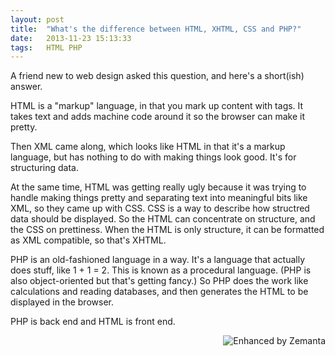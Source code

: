 ```yaml
---
layout: post
title:  "What's the difference between HTML, XHTML, CSS and PHP?"
date:   2013-11-23 15:13:33
tags:   HTML PHP
---
```


A friend new to web design asked this question, and here's a short(ish) answer.

HTML is a "markup" language, in that you mark up content with tags. It takes text and adds machine code around it so the browser can make it pretty.

Then XML came along, which looks like HTML in that it's a markup language, but has nothing to do with making things look good. It's for structuring data.

At the same time, HTML was getting really ugly because it was trying to handle making things pretty and separating text into meaningful bits like XML, so they came up with CSS. CSS is a way to describe how structred data should be displayed. So the HTML can concentrate on structure, and the CSS on prettiness. When the HTML is only structure, it can be formatted as XML compatible, so that's XHTML.

PHP is an old-fashioned language in a way. It's a language that actually does stuff, like 1 + 1 = 2. This is known as a procedural language. (PHP is also object-oriented but that's getting fancy.) So PHP does the work like calculations and reading databases, and then generates the HTML to be displayed in the browser.

PHP is back end and HTML is front end.
<div class="zemanta-pixie" style="margin-top: 10px; height: 15px;"><a class="zemanta-pixie-a" title="Enhanced by Zemanta" href="http://www.zemanta.com/"><img class="zemanta-pixie-img" style="border: medium none; float: right;" src="http://img.zemanta.com/zemified_e.png?x-id=7754e3c7-32d0-4c79-be04-cb7db3451fb3" alt="Enhanced by Zemanta" /></a><span class="zem-script more-related pretty-attribution"><script src="http://static.zemanta.com/readside/loader.js" type="text/javascript"></script></span></div>
